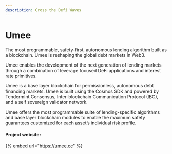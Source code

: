 ```yaml
---
description: Cross the Defi Waves
---
```


# Umee

The most programmable, safety-first, autonomous lending algorithm built as a blockchain. Umee is reshaping the global debt markets in Web3.

Umee enables the development of the next generation of lending markets through a combination of leverage focused DeFi applications and interest rate primitives.

Umee is a base layer blockchain for permissionless, autonomous debt financing markets. Umee is built using the Cosmos SDK and powered by Tendermint Consensus, Inter-blockchain Communication Protocol (IBC), and a self sovereign validator network.

Umee offers the most programmable suite of lending-specific algorithms and base layer blockchain modules to enable the maximum safety guarantees customized for each asset’s individual risk profile.

#### Project website:

{% embed url="https://umee.cc" %}
